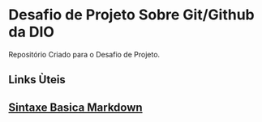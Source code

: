 # Desafio de Projeto Sobre Git/Github da DIO
Repositório Criado para o Desafio de Projeto.

## Links Ùteis
## [Sintaxe Basica Markdown](https://www.markdownguide.org/basic-syntax)
